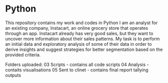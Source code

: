 # Python
This repository contains my work and codes in Python 
I am an analyst for an existing company, Instacart, an online grocery store that operates through an app. Instacart already has very good sales, but they want to uncover more information about their sales patterns. My task is to perform an initial data and exploratory analysis of some of their data in order to derive insights and suggest strategies for better segmentation based on the provided criteria.

Folders uploaded:
03 Scripts - contains all code scripts
04 Analysis - contaits visualisations 
05 Sent to clinet - contains final report tallying outputs

